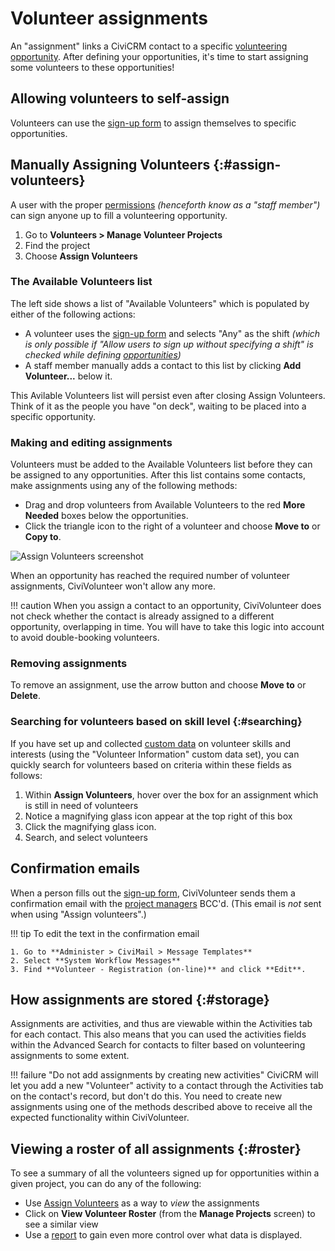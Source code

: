 # Volunteer assignments

An "assignment" links a CiviCRM contact to a specific [volunteering opportunity](../opportunities). After defining your opportunities, it's time to start assigning some volunteers to these opportunities!

## Allowing volunteers to self-assign

Volunteers can use the [sign-up form](./sign-up-form.md) to assign themselves to specific opportunities.


## Manually Assigning Volunteers {:#assign-volunteers}

A user with the proper [permissions](./installation.md#permissions) *(henceforth know as a "staff member")* can sign anyone up to fill a volunteering opportunity.

1. Go to **Volunteers > Manage Volunteer Projects**
2. Find the project
3. Choose **Assign Volunteers**

### The Available Volunteers list

The left side shows a list of "Available Volunteers" which is populated by either of the following actions:

* A volunteer uses the [sign-up form](./sign-up-form.md) and selects "Any" as the shift *(which is only possible if "Allow users to sign up without specifying a shift" is checked while defining [opportunities](./opportunities))*
* A staff member manually adds a contact to this list by clicking **Add Volunteer...** below it.

This Avilable Volunteers list will persist even after closing Assign Volunteers. Think of it as the people you have "on deck", waiting to be placed into a specific opportunity.

### Making and editing assignments

Volunteers must be added to the Available Volunteers list before they can be assigned to any opportunities. After this list contains some contacts, make assignments using any of the following methods:

* Drag and drop volunteers from Available Volunteers to the red **More Needed** boxes below the opportunities.
* Click the triangle icon to the right of a volunteer and choose **Move to** or **Copy to**.

![Assign Volunteers screenshot](./images/assign-volunteers.gif)

When an opportunity has reached the required number of volunteer assignments, CiviVolunteer won't allow any more.

!!! caution
    When you assign a contact to an opportunity, CiviVolunteer does not check whether the contact is already assigned to a different opportunity, overlapping in time. You will have to take this logic into account to avoid double-booking volunteers.

### Removing assignments

To remove an assignment, use the arrow button and choose **Move to** or **Delete**.

### Searching for volunteers based on skill level {:#searching}

If you have set up and collected [custom data](./custom-data.md) on volunteer skills and interests (using the "Volunteer Information" custom data set), you can quickly search for volunteers based on criteria within these fields as follows:

1. Within **Assign Volunteers**, hover over the box for an assignment which is still in need of volunteers
2. Notice a magnifying glass icon appear at the top right of this box
3. Click the magnifying glass icon.
4. Search, and select volunteers


## Confirmation emails

When a person fills out the [sign-up form](./sign-up-form.md), CiviVolunteer sends them a confirmation email with the [project managers](./projects.md#manager) BCC'd. (This email is *not* sent when using "Assign volunteers".)

!!! tip
    To edit the text in the confirmation email

    1. Go to **Administer > CiviMail > Message Templates**
    2. Select **System Workflow Messages**
    3. Find **Volunteer - Registration (on-line)** and click **Edit**.

## How assignments are stored {:#storage}

Assignments are activities, and thus are viewable within the Activities tab for each contact. This also means that you can used the activities fields within the Advanced Search for contacts to filter based on volunteering assignments to some extent.

!!! failure "Do not add assignments by creating new activities"
    CiviCRM will let you add a new "Volunteer" activity to a contact through the Activities tab on the contact's record, but don't do this. You need to create new assignments using one of the methods described above to receive all the expected functionality within CiviVolunteer.

## Viewing a roster of all assignments {:#roster}

To see a summary of all the volunteers signed up for opportunities within a given project, you can do any of the following:

* Use [Assign Volunteers](#assign-volunteers) as a way to *view* the assignments
* Click on **View Volunteer Roster** (from the **Manage Projects** screen) to see a similar view
* Use a [report](./reporting.md) to gain even more control over what data is displayed.


